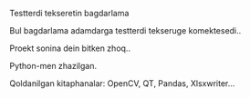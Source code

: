 Testterdi tekseretin bagdarlama

Bul bagdarlama adamdarga testterdi tekseruge komektesedi..

Proekt sonina dein bitken zhoq..

Python-men zhazilgan.

Qoldanilgan kitaphanalar: OpenCV, QT, Pandas, Xlsxwriter...
